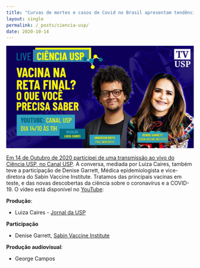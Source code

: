 ```yaml
---
title: "Curvas de mortes e casos de Covid no Brasil apresentam tendência de queda"
layout: single
permalink: /_posts/ciencia-usp/
date: 2020-10-14
---
```


<a href="https://andersonbrito.github.io/_posts/ciencia-usp/"><img src="/assets/images/cover-cienciausp.jpg" width="700">

Em 14 de Outubro de 2020 participei de uma transmissão ao vivo do Ciência USP, no [Canal USP](https://jornal.usp.br/ciencias/medica-e-virologista-falam-de-vacinas-que-estao-na-fase-final-e-novas-descobertas-sobre-o-coronavirus/). A conversa, mediada por Luiza Caires, também teve a participação de Denise Garrett, Médica epidemiologista e vice-diretora do Sabin Vaccine Institute. Tratamos das principais vacinas em teste, e das novas descobertas da ciência sobre o coronavírus e a COVID-19. O vídeo está disponível no [YouTube](https://youtu.be/6mgK-a-XH5o):

**Produção**:
- Luiza Caires - [Jornal da USP](https://jornal.usp.br/author/luizacaires/)

**Participação**
- Denise Garrett, [Sabin Vaccine Institute](https://www.sabin.org/)

**Produção audiovisual**:
- George Campos

